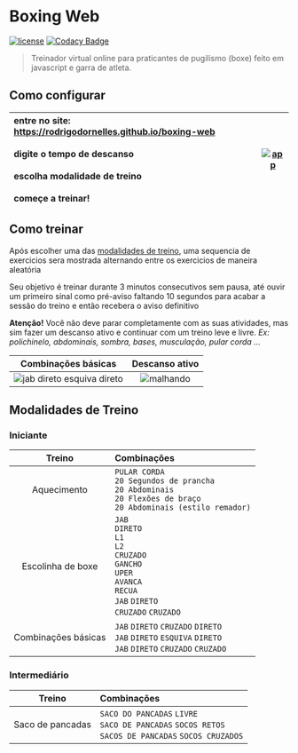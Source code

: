 # Boxing Web #
[![license](https://img.shields.io/github/license/rodrigodornelles/boxing-web)](https://github.com/RodrigoDornelles/3bc-lang/blob/master/LICENSE.txt) 
[![Codacy Badge](https://app.codacy.com/project/badge/Grade/575cc8a61b794e90a51a4ae29679ae68)](https://www.codacy.com/gh/RodrigoDornelles/boxing-web/dashboard?utm_source=github.com&amp;utm_medium=referral&amp;utm_content=RodrigoDornelles/boxing-web&amp;utm_campaign=Badge_Grade)

> Treinador virtual online para praticantes de pugilismo (boxe) feito em javascript e garra de atleta.

## Como configurar ##

| entre no site: <https://rodrigodornelles.github.io/boxing-web><br/><br/>digite o tempo de descanso<br/><br/>escolha modalidade de treino<br/><br/>começe a treinar! | [![app](https://cdn.discordapp.com/attachments/268884978132058112/815600075304468480/app.gif)](https://rodrigodornelles.github.io/boxing-web) |
| :- | - |

## Como treinar ##
Após escolher uma das [modalidades de treino](#modalidades-de-treino), uma sequencia de exercicios sera mostrada alternando entre os exercicios de maneira aleatória 

Seu objetivo é treinar durante 3 minutos consecutivos sem pausa, até ouvir um primeiro sinal como pré-aviso faltando 10 segundos para acabar a sessão do treino e então recebera o aviso definitivo

**Atenção!** Você não deve parar completamente com as suas atividades, mas sim fazer um descanso ativo e continuar com um treino leve e livre. *Ex: polichinelo, abdominais, sombra, bases, musculação, pular corda ...*

| Combinações básicas | Descanso ativo |
| :-----------------: | :------------: |
| ![jab direto esquiva direto](https://cdn.discordapp.com/attachments/268884978132058112/815595674208567306/jab_direto_esquiva_direto.gif) | ![malhando](https://cdn.discordapp.com/attachments/268884978132058112/815594701112475668/malhando.gif) |

## Modalidades de Treino ##
### Iniciante ###
| Treino | Combinações |
| :----: | :---------- |
| Aquecimento | `PULAR CORDA`<br/>`20 Segundos de prancha`<br/>`20 Abdominais`<br/>`20 Flexões de braço`<br/>`20 Abdominais (estilo remador)` |
| Escolinha de boxe | `JAB`<br/>`DIRETO`<br/>`L1`<br/>`L2`<br/>`CRUZADO`<br/>`GANCHO`<br/>`UPER`<br/>`AVANCA`<br/>`RECUA`<br/>`JAB` `DIRETO`<br/>`CRUZADO` `CRUZADO` |
| Combinações básicas | `JAB` `DIRETO` `CRUZADO` `DIRETO`<br/>`JAB` `DIRETO` `ESQUIVA` `DIRETO`<br/>`JAB` `DIRETO` `CRUZADO` `CRUZADO` |

### Intermediário ###
| Treino | Combinações |
| :----: | :---------- |
| Saco de pancadas | `SACO DO PANCADAS` `LIVRE`<br/>`SACO DE PANCADAS` `SOCOS RETOS`<br/>`SACOS DE PANCADAS` `SOCOS CRUZADOS` |